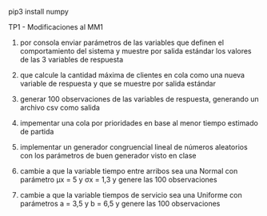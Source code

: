 pip3 install numpy

TP1 - Modificaciones al MM1
1. por consola enviar parámetros de las variables que definen el comportamiento del sistema y muestre por salida estándar los valores de las 3 variables de respuesta
2. que calcule la cantidad máxima de clientes en cola como una nueva variable de respuesta y que se muestre por salida estándar
3. generar 100 observaciones de las variables de respuesta, generando un archivo csv como salida

4. impementar una cola por prioridades en base al menor tiempo estimado de partida


5. implementar un generador congruencial lineal de números aleatorios con los parámetros de buen generador visto en clase
6. cambie a que la variable tiempo entre arribos sea una Normal con parámetro μx = 5 y σx = 1,3 y genere las 100 observaciones
7. cambie a que la variable tiempos de servicio sea una Uniforme con parámetros a = 3,5 y b = 6,5 y genere las 100 observaciones

